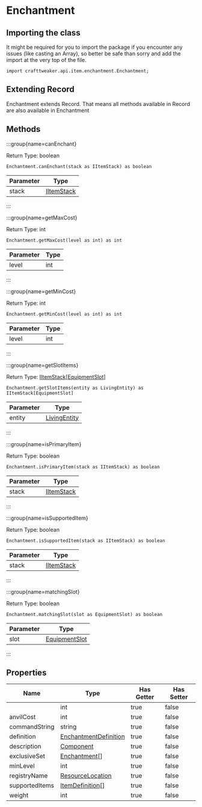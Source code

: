 # Enchantment

## Importing the class

It might be required for you to import the package if you encounter any issues (like casting an Array), so better be safe than sorry and add the import at the very top of the file.
```zenscript
import crafttweaker.api.item.enchantment.Enchantment;
```


## Extending Record

Enchantment extends Record. That means all methods available in Record are also available in Enchantment

## Methods

:::group{name=canEnchant}

Return Type: boolean

```zenscript
Enchantment.canEnchant(stack as IItemStack) as boolean
```

| Parameter |                    Type                    |
|-----------|--------------------------------------------|
| stack     | [IItemStack](/vanilla/api/item/IItemStack) |


:::

:::group{name=getMaxCost}

Return Type: int

```zenscript
Enchantment.getMaxCost(level as int) as int
```

| Parameter | Type |
|-----------|------|
| level     | int  |


:::

:::group{name=getMinCost}

Return Type: int

```zenscript
Enchantment.getMinCost(level as int) as int
```

| Parameter | Type |
|-----------|------|
| level     | int  |


:::

:::group{name=getSlotItems}

Return Type: [IItemStack](/vanilla/api/item/IItemStack)[[EquipmentSlot](/vanilla/api/entity/equipment/EquipmentSlot)]

```zenscript
Enchantment.getSlotItems(entity as LivingEntity) as IItemStack[EquipmentSlot]
```

| Parameter |                       Type                       |
|-----------|--------------------------------------------------|
| entity    | [LivingEntity](/vanilla/api/entity/LivingEntity) |


:::

:::group{name=isPrimaryItem}

Return Type: boolean

```zenscript
Enchantment.isPrimaryItem(stack as IItemStack) as boolean
```

| Parameter |                    Type                    |
|-----------|--------------------------------------------|
| stack     | [IItemStack](/vanilla/api/item/IItemStack) |


:::

:::group{name=isSupportedItem}

Return Type: boolean

```zenscript
Enchantment.isSupportedItem(stack as IItemStack) as boolean
```

| Parameter |                    Type                    |
|-----------|--------------------------------------------|
| stack     | [IItemStack](/vanilla/api/item/IItemStack) |


:::

:::group{name=matchingSlot}

Return Type: boolean

```zenscript
Enchantment.matchingSlot(slot as EquipmentSlot) as boolean
```

| Parameter |                             Type                             |
|-----------|--------------------------------------------------------------|
| slot      | [EquipmentSlot](/vanilla/api/entity/equipment/EquipmentSlot) |


:::


## Properties

|      Name      |                                     Type                                     | Has Getter | Has Setter |
|----------------|------------------------------------------------------------------------------|------------|------------|
|                | int                                                                          | true       | false      |
| anvilCost      | int                                                                          | true       | false      |
| commandString  | string                                                                       | true       | false      |
| definition     | [EnchantmentDefinition](/vanilla/api/item/enchantment/EnchantmentDefinition) | true       | false      |
| description    | [Component](/vanilla/api/text/Component)                                     | true       | false      |
| exclusiveSet   | [Enchantment](/vanilla/api/item/enchantment/Enchantment)[]                   | true       | false      |
| minLevel       | int                                                                          | true       | false      |
| registryName   | [ResourceLocation](/vanilla/api/resource/ResourceLocation)                   | true       | false      |
| supportedItems | [ItemDefinition](/vanilla/api/item/ItemDefinition)[]                         | true       | false      |
| weight         | int                                                                          | true       | false      |

